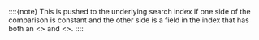 
::::{note}
This is pushed to the underlying search index if one side of the comparison is constant and the other side is a field in the index that has both an <<mapping-index>> and <<doc-values>>.
::::


